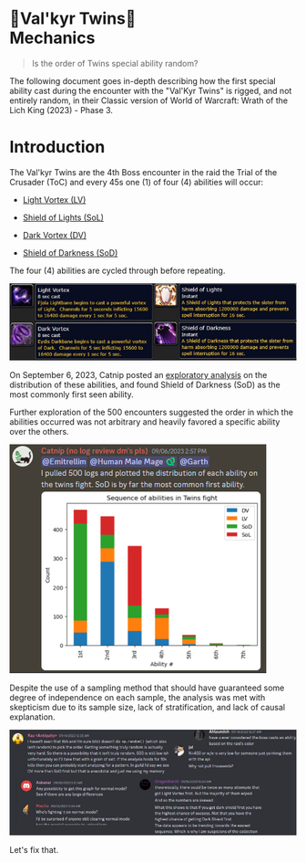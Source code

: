 # 🤍Val'kyr Twins🖤<br/>Mechanics<br/>

> Is the order of Twins special ability random?

The following document goes in-depth describing how the first special ability cast during the encounter with the "Val'Kyr Twins" is rigged, and not entirely random, in their Classic version of World of Warcraft: Wrath of the Lich King (2023) - Phase 3.

# Introduction

The Val'kyr Twins are the 4th Boss encounter in the raid the Trial of the Crusader (ToC) and every 45s one (1) of four (4) abilities will occur: 

- [Light Vortex (LV)](https://www.wowhead.com/wotlk/spell=66046/light-vortex#comments)

- [Shield of Lights (SoL)](https://www.wowhead.com/wotlk/spell=65858/shield-of-lights)

- [Dark Vortex (DV)](https://www.wowhead.com/wotlk/spell=66058/dark-vortex#comments)

- [Shield of Darkness (SoD)](https://www.wowhead.com/wotlk/spell=65874/shield-of-darkness)

The four (4) abilities are cycled through before repeating.

<img src="_img/Abilities.jpg" /> <br />

On September 6, 2023, Catnip posted an [exploratory analysis](https://discord.com/channels/253212375790911489/954035835249000509/1148965319256309790) on the distribution of these abilities, and found Shield of Darkness (SoD) as the most commonly first seen ability. 

Further exploration of the 500 encounters suggested the order in which the abilities occurred was not arbitrary and heavily favored a specific ability over the others.

<img src="_img/Catnip.png" /> <br />

Despite the use of a sampling method that should have guaranteed some degree of independence on each sample, the analysis was met with skepticism due to its sample size, lack of stratification, and lack of causal explanation. 

<img src="_img/Feedback.jpg" /> <br />

Let's fix that.



















